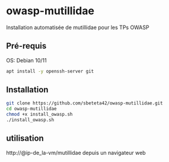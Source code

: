 # owasp-mutillidae
Installation automatisée de mutillidae pour les TPs OWASP

## Pré-requis
OS: Debian 10/11
```bash
apt install -y openssh-server git 
```

## Installation
```bash
git clone https://github.com/sbeteta42/owasp-mutillidae.git
cd owasp-mutillidae
chmod +x install_owasp.sh
./install_owasp.sh
```

## utilisation
http://@ip-de_la-vm/mutillidae depuis un navigateur web

